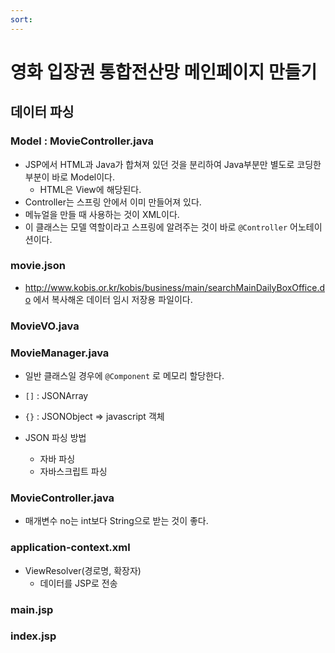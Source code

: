 ```yaml
---
sort:
---
```


# 영화 입장권 통합전산망 메인페이지 만들기

## 데이터 파싱

### Model : MovieController.java

- JSP에서 HTML과 Java가 합쳐져 있던 것을 분리하여 Java부분만 별도로 코딩한 부분이 바로 Model이다.
  - HTML은 View에 해당된다.
- Controller는 스프링 안에서 이미 만들어져 있다.
- 메뉴얼을 만들 때 사용하는 것이 XML이다.
- 이 클래스는 모델 역할이라고 스프링에 알려주는 것이 바로 `@Controller` 어노테이션이다.


### movie.json
- http://www.kobis.or.kr/kobis/business/main/searchMainDailyBoxOffice.do 에서 복사해온 데이터 임시 저장용 파일이다.


### MovieVO.java

### MovieManager.java
- 일반 클래스일 경우에 `@Component` 로 메모리 할당한다.

- `[]` : JSONArray
- `{}` : JSONObject => javascript 객체
- JSON 파싱 방법
  - 자바 파싱
  - 자바스크립트 파싱
  
### MovieController.java
- 매개변수 no는 int보다 String으로 받는 것이 좋다.

### application-context.xml
- ViewResolver(경로명, 확장자)
  - 데이터를 JSP로 전송


### main.jsp

### index.jsp
